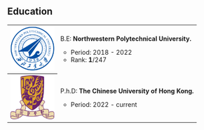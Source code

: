 ## Education
<table class="table table-sm table-borderless">
<tbody>
<tr>
<th scope="row"><img src="assets/img/nwpu.svg" alt="" width="100" height="100" /></th>
<td>
<p>B.E:&nbsp;<strong>Northwestern Polytechnical University.</strong></p>
<ul style="list-style-type: circle;">
<li>Period: 2018 - 2022</li>
<li>Rank: <strong>1</strong>/247</li>
</ul>
</td>
</tr>
<tr>
<th><img src="assets/img/CUHK.svg" alt="" width="100" height="100" /></th>
<td>
<p>P.h.D:&nbsp;<strong>The Chinese University of Hong Kong.</strong></p>
<ul style="list-style-type: circle;">
<li>Period: 2022 - current</li>
</ul>
</td>
</tr>
</tbody>
</table>
